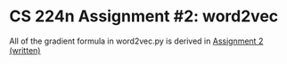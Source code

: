 # CS 224n Assignment #2: word2vec 

All of the gradient formula in word2vec.py is derived in [Assignment 2 (written)](https://chain-scraper-d1e.notion.site/CS224-assignment-2-written-e1003f581c1f45a5ac451a9e9f87abc7)
